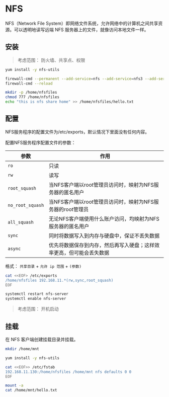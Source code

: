 # NFS

NFS（Network File System）即网络文件系统，允许网络中的计算机之间共享资源。可以透明地读写远端 NFS 服务器上的文件，就像访问本地文件一样。

## 安装

> 考虑范围： 防火墙、共享点、权限

```bash
yum install -y nfs-utils

firewall-cmd --permanent --add-service=nfs --add-service=nfs3 --add-service=rpc-bind
firewall-cmd --reload

mkdir -p /home/nfsfiles
chmod 777 /home/nfsfiles
echo "this is nfs share home" >> /home/nfsfiles/hello.txt
```

## 配置

NFS服务程序的配置文件为/etc/exports，默认情况下里面没有任何内容。

配置NFS服务程序配置文件的参数：

|参数|作用|
|-|-|
|`ro`|只读|
|`rw`|读写|
|`root_squash`|当NFS客户端以root管理员访问时，映射为NFS服务器的匿名用户|
|`no_root_squash`|当NFS客户端以root管理员访问时，映射为NFS服务器的root管理员|
|`all_squash`|无论NFS客户端使用什么账户访问，均映射为NFS服务器的匿名用户|
|`sync`|同时将数据写入到内存与硬盘中，保证不丢失数据|
|`async`|优先将数据保存到内存，然后再写入硬盘；这样效率更高，但可能会丢失数据|

格式： `共享目录` + `允许 ip 范围` + `(参数)`

```bash
cat <<EOF> /etc/exports
/home/nfsfiles 192.168.11.*(rw,sync,root_squash)
EOF

systemctl restart nfs-server
systemctl enable nfs-server
```

> 考虑范围： 开机启动

## 挂载

在 NFS 客户端创建挂载目录并挂载。

```bash
mkdir /home/mnt

yum install -y nfs-utils

cat <<EOF>> /etc/fstab
192.168.11.130:/home/nfsfiles /home/mnt nfs defaults 0 0
EOF

mount -a
cat /home/mnt/hello.txt
```
